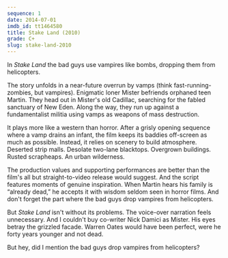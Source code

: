 ```yaml
---
sequence: 1
date: 2014-07-01
imdb_id: tt1464580
title: Stake Land (2010)
grade: C+
slug: stake-land-2010
---
```


In _Stake Land_ the bad guys use vampires like bombs, dropping them from helicopters.

The story unfolds in a near-future overrun by vamps (think fast-running-zombies, but vampires). Enigmatic loner Mister befriends orphaned teen Martin. They head out in Mister's old Cadillac, searching for the fabled sanctuary of New Eden. Along the way, they run up against a fundamentalist militia using vamps as weapons of mass destruction.

It plays more like a western than horror. After a grisly opening sequence where a vamp drains an infant, the film keeps its baddies off-screen as much as possible. Instead, it relies on scenery to build atmosphere. Deserted strip malls. Desolate two-lane blacktops. Overgrown buildings. Rusted scrapheaps. An urban wilderness.

The production values and supporting performances are better than the film's all but straight-to-video release would suggest. And the script features moments of genuine inspiration. When Martin hears his family is “already dead,” he accepts it with wisdom seldom seen in horror films.  And don't forget the part where the bad guys drop vampires from helicopters.

But _Stake Land_ isn't without its problems. The voice-over narration feels unnecessary. And I couldn't buy co-writer Nick Damici as Mister. His eyes betray the grizzled facade. Warren Oates would have been perfect, were he forty years younger and not dead.

But hey, did I mention the bad guys drop vampires from helicopters?